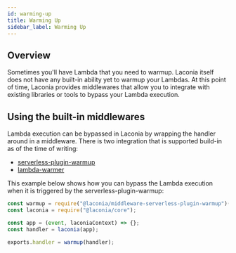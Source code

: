 ```yaml
---
id: warming-up
title: Warming Up
sidebar_label: Warming Up
---
```


## Overview

Sometimes you'll have Lambda that you need to warmup. Laconia itself does not
have any built-in ability yet to warmup your Lambdas. At this point of time,
Laconia provides middlewares that allow you to integrate with existing libraries
or tools to bypass your Lambda execution.

## Using the built-in middlewares

Lambda execution can be bypassed in Laconia by wrapping the handler around in a
middleware. There is two integration that is supported build-in as of the time
of writing:

- [serverless-plugin-warmup](api/middleware-serverless-plugin-warmup.md)
- [lambda-warmer](api/middleware-lambda-warmer.md)

This example below shows how you can bypass the Lambda execution when it is
triggered by the serverless-plugin-warmup:

```js
const warmup = require("@laconia/middleware-serverless-plugin-warmup")();
const laconia = require("@laconia/core");

const app = (event, laconiaContext) => {};
const handler = laconia(app);

exports.handler = warmup(handler);
```
